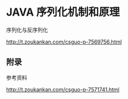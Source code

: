# JAVA 序列化机制和原理



序列化与反序列化

http://t.zoukankan.com/csguo-p-7569756.html



## 附录

参考资料

http://t.zoukankan.com/csguo-p-7571741.html